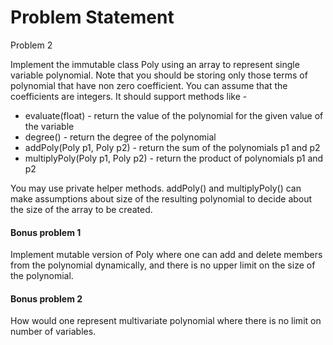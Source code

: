 # Problem Statement
Problem 2

Implement the immutable class Poly using an array to represent single variable polynomial. Note that you should be storing only those terms of polynomial that have non zero coefficient. You can assume that the coefficients are integers.
It should support methods like - 

- evaluate(float) - return the value of the polynomial for the given value of the variable
- degree() - return the degree of the polynomial
- addPoly(Poly p1, Poly p2) - return the sum of the polynomials p1 and p2
- multiplyPoly(Poly p1, Poly p2) - return the product of polynomials p1 and p2


You may use private helper methods. addPoly() and multiplyPoly() can make assumptions about size of the resulting polynomial to decide about the size of the array to be created.

#### Bonus problem 1

Implement mutable version of Poly where one can add and delete members from the polynomial dynamically, and there is no upper limit on the size of the polynomial.

#### Bonus problem 2

How would one represent multivariate polynomial where there is no limit on number of variables.